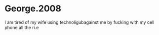 # George.2008
I am tired of my wife using 
technoligubagainst me by fucking with my cell phone all the ri.e 
